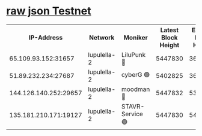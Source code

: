 [raw json Testnet](https://rpc-check.jaclalt.stavr.tech/jaclalt/rpc-jaclalt-result.json)
=

<table><tr><th>IP-Address</th><th>Network</th><th>Moniker</th><th>Latest Block Height</th><th>Earliest Block Height</th><th>Catching Up</th><th>Voting Power</th><th>Scan Time</th></tr><tr><td>65.109.93.152:31657</td><td>lupulella-2</td><td>LiluPunk 🔴</td><td>5447830</td><td>3688866</td><td>False</td><td>685033</td><td>2023-11-26T23:38:28.643337015UTC</td></tr><tr><td>51.89.232.234:27687</td><td>lupulella-2</td><td>cyberG 🟢</td><td>5402825</td><td>3693701</td><td>False</td><td>0</td><td>2023-11-26T23:38:35.053354907UTC</td></tr><tr><td>144.126.140.252:29657</td><td>lupulella-2</td><td>moodman 🔴</td><td>5447832</td><td>5347832</td><td>False</td><td>769094</td><td>2023-11-26T23:38:35.798036438UTC</td></tr><tr><td>135.181.210.171:19127</td><td>lupulella-2</td><td>STAVR-Service 🟢</td><td>5447830</td><td>5446601</td><td>False</td><td>0</td><td>2023-11-26T23:38:28.312226102UTC</td></tr></table>
